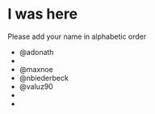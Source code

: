 # I was here

Please add your name in alphabetic order

* @adonath
* 
* @maxnoe
* @nbiederbeck
* @valuz90
* 
*
